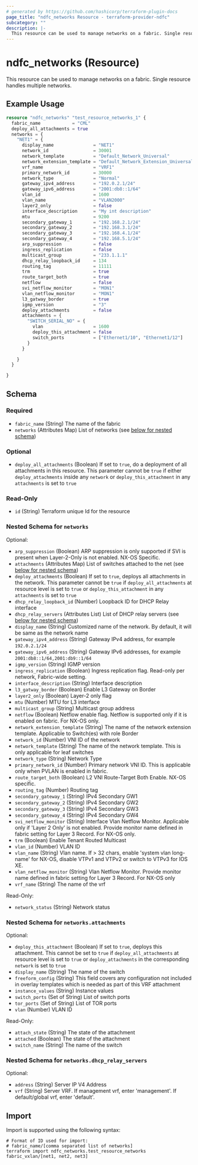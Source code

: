 ```yaml
---
# generated by https://github.com/hashicorp/terraform-plugin-docs
page_title: "ndfc_networks Resource - terraform-provider-ndfc"
subcategory: ""
description: |-
  This resource can be used to manage networks on a fabric. Single resource handles multiple networks.
---
```


# ndfc_networks (Resource)

This resource can be used to manage networks on a fabric. Single resource handles multiple networks.

## Example Usage

```terraform
resource "ndfc_networks" "test_resource_networks_1" {
  fabric_name            = "CML"
  deploy_all_attachments = true
  networks = {
    "NET1" = {
      display_name               = "NET1"
      network_id                 = 30001
      network_template           = "Default_Network_Universal"
      network_extension_template = "Default_Network_Extension_Universal"
      vrf_name                   = "VRF1"
      primary_network_id         = 30000
      network_type               = "Normal"
      gateway_ipv4_address       = "192.0.2.1/24"
      gateway_ipv6_address       = "2001:db8::1/64"
      vlan_id                    = 1600
      vlan_name                  = "VLAN2000"
      layer2_only                = false
      interface_description      = "My int description"
      mtu                        = 9200
      secondary_gateway_1        = "192.168.2.1/24"
      secondary_gateway_2        = "192.168.3.1/24"
      secondary_gateway_3        = "192.168.4.1/24"
      secondary_gateway_4        = "192.168.5.1/24"
      arp_suppression            = false
      ingress_replication        = false
      multicast_group            = "233.1.1.1"
      dhcp_relay_loopback_id     = 134
      routing_tag                = 11111
      trm                        = true
      route_target_both          = true
      netflow                    = false
      svi_netflow_monitor        = "MON1"
      vlan_netflow_monitor       = "MON1"
      l3_gatway_border           = true
      igmp_version               = "3"
      deploy_attachments         = false
      attachments = {
        "SWITCH_SERIAL_NO" = {
          vlan                   = 1600
          deploy_this_attachment = false
          switch_ports           = ["Ethernet1/10", "Ethernet1/12"]
        }
      }

    }
  }

}
```

<!-- schema generated by tfplugindocs -->
## Schema

### Required

- `fabric_name` (String) The name of the fabric
- `networks` (Attributes Map) List of networks (see [below for nested schema](#nestedatt--networks))

### Optional

- `deploy_all_attachments` (Boolean) If set to `true`, do a deployment of all attachments in this resource. This parameter cannot be `true` if either  `deploy_attachments` inside any `network` or `deploy_this_attachment` in any `attachments` is set to `true`

### Read-Only

- `id` (String) Terraform unique Id for the resource

<a id="nestedatt--networks"></a>
### Nested Schema for `networks`

Optional:

- `arp_suppression` (Boolean) ARP suppression is only supported if SVI is present when Layer-2-Only is not enabled. NX-OS Specific.
- `attachments` (Attributes Map) List of switches attached to the net (see [below for nested schema](#nestedatt--networks--attachments))
- `deploy_attachments` (Boolean) If set to `true`, deploys all attachments in the network. This parameter cannot be `true` if `deploy_all_attachments` at resource level is set to `true` or `deploy_this_attachment` in any `attachments` is set to `true`
- `dhcp_relay_loopback_id` (Number) Loopback ID for DHCP Relay interface
- `dhcp_relay_servers` (Attributes List) List of DHCP relay servers (see [below for nested schema](#nestedatt--networks--dhcp_relay_servers))
- `display_name` (String) Customized name of the network. By default, it will be same as the network name
- `gateway_ipv4_address` (String) Gateway IPv4 address, for example `192.0.2.1/24`
- `gateway_ipv6_address` (String) Gateway IPv6 addresses, for example `2001:db8::1/64,2001:db9::1/64`
- `igmp_version` (String) IGMP version
- `ingress_replication` (Boolean) Ingress replication flag. Read-only per network, Fabric-wide setting.
- `interface_description` (String) Interface description
- `l3_gatway_border` (Boolean) Enable L3 Gateway on Border
- `layer2_only` (Boolean) Layer-2 only flag
- `mtu` (Number) MTU for L3 interface
- `multicast_group` (String) Multicast group address
- `netflow` (Boolean) Netflow enable flag. Netflow is supported only if it is enabled on fabric. For NX-OS only.
- `network_extension_template` (String) The name of the network extension template. Applicable to Switch(es) with role Border
- `network_id` (Number) VNI ID of the network
- `network_template` (String) The name of the network template. This is only applicable for leaf switches
- `network_type` (String) Network Type
- `primary_network_id` (Number) Primary network VNI ID. This is applicable only when PVLAN is enabled in fabric.
- `route_target_both` (Boolean) L2 VNI Route-Target Both Enable. NX-OS specific.
- `routing_tag` (Number) Routing tag
- `secondary_gateway_1` (String) IPv4 Secondary GW1
- `secondary_gateway_2` (String) IPv4 Secondary GW2
- `secondary_gateway_3` (String) IPv4 Secondary GW3
- `secondary_gateway_4` (String) IPv4 Secondary GW4
- `svi_netflow_monitor` (String) Interface Vlan Netflow Monitor. Applicable only if 'Layer 2 Only' is not enabled. Provide monitor name defined in fabric setting for Layer 3 Record. For NX-OS only.
- `trm` (Boolean) Enable Tenant Routed Multicast
- `vlan_id` (Number) VLAN ID
- `vlan_name` (String) Vlan name. If > 32 chars, enable 'system vlan long-name' for NX-OS, disable VTPv1 and VTPv2 or switch to VTPv3 for IOS XE.
- `vlan_netflow_monitor` (String) Vlan Netflow Monitor. Provide monitor name defined in fabric setting for Layer 3 Record. For NX-OS only
- `vrf_name` (String) The name of the vrf

Read-Only:

- `network_status` (String) Network status

<a id="nestedatt--networks--attachments"></a>
### Nested Schema for `networks.attachments`

Optional:

- `deploy_this_attachment` (Boolean) If set to `true`, deploys this attachment. This cannot be set to `true` if `deploy_all_attachments` at resource level is set to `true` or `deploy_attachments` in the corresponding `network` is set to `true`
- `display_name` (String) The name of the switch
- `freeform_config` (String) This field covers any configuration not included in overlay templates which is needed as part of this VRF attachment
- `instance_values` (String) Instance values
- `switch_ports` (Set of String) List of switch ports
- `tor_ports` (Set of String) List of TOR ports
- `vlan` (Number) VLAN ID

Read-Only:

- `attach_state` (String) The state of the attachment
- `attached` (Boolean) The state of the attachment
- `switch_name` (String) The name of the switch


<a id="nestedatt--networks--dhcp_relay_servers"></a>
### Nested Schema for `networks.dhcp_relay_servers`

Optional:

- `address` (String) Server IP V4 Address
- `vrf` (String) Server VRF. If management vrf, enter 'management'. If default/global vrf, enter 'default'.

## Import

Import is supported using the following syntax:

```shell
# Format of ID used for import:
# fabric_name/[comma separated list of networks]
terraform import ndfc_networks.test_resource_networks fabric_vxlan/[net1, net2, net3]
```
